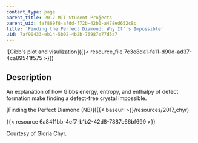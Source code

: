 ```yaml
---
content_type: page
parent_title: 2017 MIT Student Projects
parent_uid: faf869f8-afdd-f72b-42b0-a478ed652c8c
title: 'Finding the Perfect Diamond: Why It''s Impossible'
uid: 7af90433-eb14-5b02-4b2b-76987e77d5a7
---
```


![Gibb's plot and visulization]({{< resource_file 7c3e8da1-fa11-d90d-ad37-4ca89541f575 >}})

Description
-----------

An explanation of how Gibbs energy, entropy, and enthalpy of defect formation make finding a defect-free crystal impossible.

[Finding the Perfect Diamond (NB)]({{< baseurl >}}/resources/2017_chyr)

{{< resource 6a8411bb-4ef7-b1b2-42d8-7887c66bf699 >}}

Courtesy of Gloria Chyr.